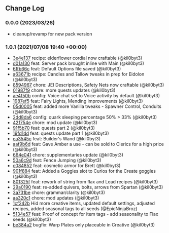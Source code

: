 ## Change Log

### 0.0.0 (2023/03/26)

- cleanup/revamp for new pack version



### 1.0.1 (2021/07/08 19:40 +00:00)

- [3e4e137](https://github.com/kil0byt3/Substratum/commit/3e4e13726611a23e9f1096c3df73a287f7d2dde4) recipe: elderflower cordial now craftable (@kil0byt3)
- [d01a130](https://github.com/kil0byt3/Substratum/commit/d01a130a674db01fc80ca7365e54dc46fa63d5ad) feat: Server pack brought inline with Main (@kil0byt3)
- [6ffb66c](https://github.com/kil0byt3/Substratum/commit/6ffb66c53b81dc5d44baa80413e9b926287d2e53) feat: Default Options file saved (@kil0byt3)
- [a63671b](https://github.com/kil0byt3/Substratum/commit/a63671bc441a4d00407eb2670233509d6eba34ae) recipe: Candles and Tallow tweaks in prep for Eidolon (@kil0byt3)
- [8594967](https://github.com/kil0byt3/Substratum/commit/85949670e02011395a3fae9e0d241ef3e192c8e6) chore: JEI Descriptions, Safety Nets now craftable (@kil0byt3)
- [01987f9](https://github.com/kil0byt3/Substratum/commit/01987f9390e1e737efd8dd113154684c388f8c0d) chore: more quests updates (@kil0byt3)
- [ae4f50b](https://github.com/kil0byt3/Substratum/commit/ae4f50b856b1f85a458005ed940daf1ccf09a069) config: Voice chat set to Voice activity by default (@kil0byt3)
- [1987ef5](https://github.com/kil0byt3/Substratum/commit/1987ef59b0c23cd20cacccb1bafdc5ab904086cd) feat: Fairy Lights, Mending improvements (@kil0byt3)
- [05d0005](https://github.com/kil0byt3/Substratum/commit/05d00058145905f5a0d329bde83a35603a145373) feat: added more Vanilla tweaks - Spawner Control, Conduits (@kil0byt3)
- [2dd8da6](https://github.com/kil0byt3/Substratum/commit/2dd8da641123e2aa52126473d97afc824467d7ef) config: quark sleeping percentage 50% > 33% (@kil0byt3)
- [421754e](https://github.com/kil0byt3/Substratum/commit/421754ec75d37db7406332012dbacee26d209c8d) chore: mod update (@kil0byt3)
- [91f5b70](https://github.com/kil0byt3/Substratum/commit/91f5b701e8016cec4a295c3ad2ddf2e486a32a1f) feat: quests part 2 (@kil0byt3)
- [19fd1dd](https://github.com/kil0byt3/Substratum/commit/19fd1dd5f275873340d403825a1edee995b11b55) feat: quests update part 1 (@kil0byt3)
- [ea3545c](https://github.com/kil0byt3/Substratum/commit/ea3545cfe5f11c315fda273862f66e6690c58259) feat: Builder's Wand (@kil0byt3)
- [aaf9b6d](https://github.com/kil0byt3/Substratum/commit/aaf9b6de26fde11e88f9119a4c7d84fa262ce8b8) feat: Gave Amber a use - can be sold to Clerics for a high price (@kil0byt3)
- [664e041](https://github.com/kil0byt3/Substratum/commit/664e041cb6a90b0c66c0bc347fcf2fc686317118) chore: supplementaries update (@kil0byt3)
- [50a6c9d](https://github.com/kil0byt3/Substratum/commit/50a6c9d69cfa0e577ad518aa6f6c4c5c7047e3d4) feat: Fence Jumping (@kil0byt3)
- [c084852](https://github.com/kil0byt3/Substratum/commit/c0848520c8785429fdfee7ae98a2b21b58c5af2f) feat: cosmetic armor for Brett (@kil0byt3)
- [901f884](https://github.com/kil0byt3/Substratum/commit/901f88439003b14bc67cff9a5df3ca72096641e4) feat: Added a Goggles slot to Curios for the Create goggles (@kil0byt3)
- [801325f](https://github.com/kil0byt3/Substratum/commit/801325f8ea9ea8ae62b1693178ab64589575b787) feat: rework of string from flax and Lead recipes (@kil0byt3)
- [29a0190](https://github.com/kil0byt3/Substratum/commit/29a0190695306136e2038790356d271b0f76dfc5) feat: re-added quivers, bolts, arrows from Spartan (@kil0byt3)
- [3a731be](https://github.com/kil0byt3/Substratum/commit/3a731be9962276c669835d8b6583f56819b82f45) chore: grammar/clarity (@kil0byt3)
- [aa320c1](https://github.com/kil0byt3/Substratum/commit/aa320c1cb846e53ec0fcf51a098afcc851df0fe2) chore: mod updates (@kil0byt3)
- [1cf242b](https://github.com/kil0byt3/Substratum/commit/1cf242bdb2c1c5de9a65b3858b03c37dcd3f9497) Hid more creative items, updated default settings, adjusted recipes, added seasonal tags to all seeds (@EpicNinjaBroz)
- [5134e57](https://github.com/kil0byt3/Substratum/commit/5134e5744f5416c667715322aca8cd4145a207bd) feat: Proof of concept for item tags - add seasonality to Flax seeds (@kil0byt3)
- [be384a2](https://github.com/kil0byt3/Substratum/commit/be384a22dbf3d2eff396873ad143ed13d0f355f3) bugfix: Warp Plates only placeable in Creative (@kil0byt3)